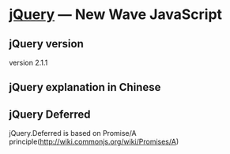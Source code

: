 [jQuery](https://jquery.com/) — New Wave JavaScript
==================================================



jQuery version
--------------
version 2.1.1

jQuery explanation in Chinese
------------------------------

jQuery Deferred
------------------------------
jQuery.Deferred is based on Promise/A principle(http://wiki.commonjs.org/wiki/Promises/A)